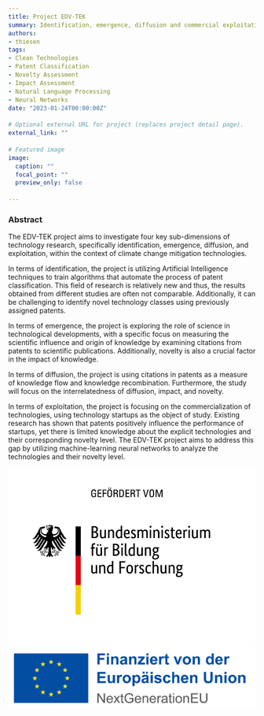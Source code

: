```yaml
---
title: Project EDV-TEK
summary: Identification, emergence, diffusion and commercial exploitation of climate change mitigation technologies.
authors:
- thiesen
tags:
- Clean Technologies
- Patent Classification
- Novelty Assessment
- Impact Assessment
- Natural Language Processing
- Neural Networks
date: "2023-01-24T00:00:00Z"

# Optional external URL for project (replaces project detail page).
external_link: ""

# Featured image
image:
  caption: ""
  focal_point: ""
  preview_only: false

---
```


### Abstract

The EDV-TEK project aims to investigate four key sub-dimensions of technology research, specifically identification, emergence, diffusion, and exploitation, within the context of climate change mitigation technologies.

In terms of identification, the project is utilizing Artificial Intelligence techniques to train algorithms that automate the process of patent classification. This field of research is relatively new and thus, the results obtained from different studies are often not comparable. Additionally, it can be challenging to identify novel technology classes using previously assigned patents.

In terms of emergence, the project is exploring the role of science in technological developments, with a specific focus on measuring the scientific influence and origin of knowledge by examining citations from patents to scientific publications. Additionally, novelty is also a crucial factor in the impact of knowledge.

In terms of diffusion, the project is using citations in patents as a measure of knowledge flow and knowledge recombination. Furthermore, the study will focus on the interrelatedness of diffusion, impact, and novelty.

In terms of exploitation, the project is focusing on the commercialization of technologies, using technology startups as the object of study. Existing research has shown that patents positively influence the performance of startups, yet there is limited knowledge about the explicit technologies and their corresponding novelty level. The EDV-TEK project aims to address this gap by utilizing machine-learning neural networks to analyze the technologies and their novelty level.

![Funded by the Federal Ministry of Education and Research](Foerderhinweis_BMBF.jpg)
![Funded by the European Union](Foerderhinweis_EU_horizontal.jpg)

